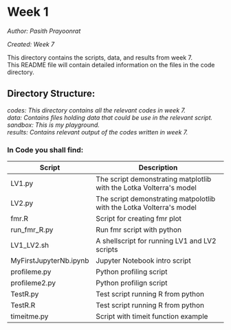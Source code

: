 # Week 1

*Author: Pasith Prayoonrat*

*Created: Week 7*

This directory contains the scripts, data, and results from week 7. <br /> This README file will contain detailed information on the files in the code directory.

## Directory Structure:

*codes: This directory contains all the relevant codes in week 7.*<br />
*data: Contains files holding data that could be use in the relevant script.*<br />
*sandbox: This is my playground.*<br />
*results: Contains relevant output of the codes written in week 7.*<br />

### In Code you shall find:
 
 Script       | Description
 ------------- | -------------
LV1.py |  The script demonstrating matplotlib with the Lotka Volterra's model
LV2.py | The script demonstrating matpolotlib with the Lotka Volterra's model
fmr.R | Script for creating fmr plot
run_fmr_R.py | Run fmr script with python
LV1_LV2.sh | A shellscript for running LV1 and LV2 scripts
MyFirstJupyterNb.ipynb | Jupyter Notebook intro script
profileme.py | Python profiling script
profileme2.py | Python profilign script
TestR.py | Test script running R from python
TestR.R | Test script running R from python
timeitme.py | Script with timeit function example